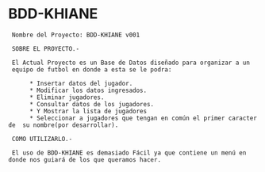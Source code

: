 # BDD-KHIANE

     Nombre del Proyecto: BDD-KHIANE v001

     SOBRE EL PROYECTO.-

     El Actual Proyecto es un Base de Datos diseñado para organizar a un
     equipo de futbol en donde a esta se le podra:

          * Insertar datos del jugador.
          * Modificar los datos ingresados.
          * Eliminar jugadores.
          * Consultar datos de los jugadores.
          * Y Mostrar la lista de jugadores
          * Seleccionar a jugadores que tengan en común el primer caracter de  su nombre(por desarrollar).

     COMO UTILIZARLO.-

     El uso de BDD-KHIANE es demasiado Fácil ya que contiene un menú en donde nos guiará de los que queramos hacer.

